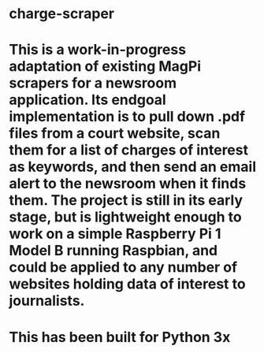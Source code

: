 # charge-scraper

# This is a work-in-progress adaptation of existing MagPi scrapers for a newsroom application. Its endgoal implementation is to pull down .pdf files from a court website, scan them for a list of charges of interest as keywords, and then send an email alert to the newsroom when it finds them. The project is still in its early stage, but is lightweight enough to work on a simple Raspberry Pi 1 Model B running Raspbian, and could be applied to any number of websites holding data of interest to journalists.

# This has been built for Python 3x
